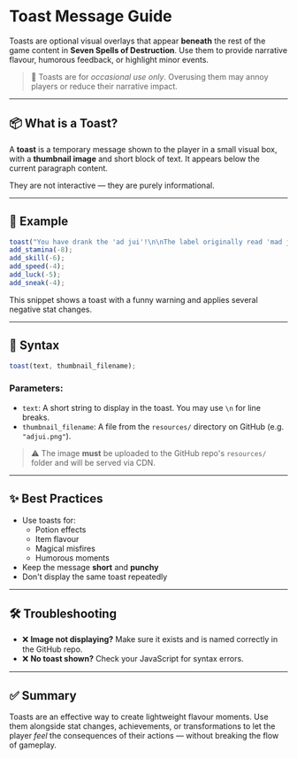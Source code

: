 # Toast Message Guide

Toasts are optional visual overlays that appear **beneath** the rest of the game content in **Seven Spells of Destruction**. Use them to provide narrative flavour, humorous feedback, or highlight minor events.

> 🛑 Toasts are for *occasional use only*. Overusing them may annoy players or reduce their narrative impact.

---

## 📦 What is a Toast?

A **toast** is a temporary message shown to the player in a small visual box, with a **thumbnail image** and short block of text. It appears below the current paragraph content.

They are not interactive — they are purely informational.

---

## 🧪 Example

```js
toast("You have drank the 'ad jui'!\n\nThe label originally read 'mad juice'... This was quite a bad idea.", "adjui.png");
add_stamina(-8);
add_skill(-6);
add_speed(-4);
add_luck(-5);
add_sneak(-4);
```

This snippet shows a toast with a funny warning and applies several negative stat changes.

---

## 🔧 Syntax

```js
toast(text, thumbnail_filename);
```

### Parameters:
- `text`: A short string to display in the toast. You may use `\n` for line breaks.
- `thumbnail_filename`: A file from the `resources/` directory on GitHub (e.g. `"adjui.png"`).

> ⚠️ The image **must** be uploaded to the GitHub repo's `resources/` folder and will be served via CDN.

---

## ✨ Best Practices

- Use toasts for:
  - Potion effects
  - Item flavour
  - Magical misfires
  - Humorous moments
- Keep the message **short** and **punchy**
- Don't display the same toast repeatedly

---

## 🛠 Troubleshooting

- ❌ **Image not displaying?** Make sure it exists and is named correctly in the GitHub repo.
- ❌ **No toast shown?** Check your JavaScript for syntax errors.

---

## ✅ Summary

Toasts are an effective way to create lightweight flavour moments. Use them alongside stat changes, achievements, or transformations to let the player *feel* the consequences of their actions — without breaking the flow of gameplay.